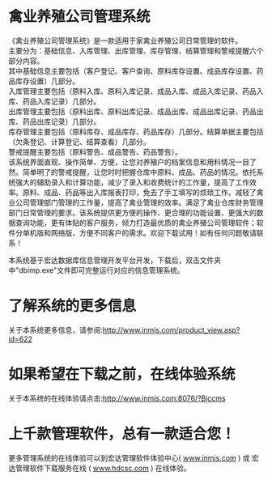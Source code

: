 # 禽业养殖公司管理系统

《禽业养殖公司管理系统》是一款适用于家禽业养殖公司日常管理的软件。  
主要分为：基础信息、入库管理、出库管理、库存管理、结算管理和警戒提醒六个部分内容。  
其中基础信息主要包括（客户登记、客户查询、原料库存设置、成品库存设置、药品库存设置）几部分。  
入库管理主要包括（原料入库、原料入库记录、成品入库、成品入库记录、药品入库、药品入库记录）几部分。  
出库管理主要包括（原料出库、原料出库记录、成品出库、成品出库记录、药品出库、药品出库记录）几部分。  
库存管理主要包括（原料库存、成品库存、药品库存）几部分。结算单据主要包括（欠条登记、计算登记、结算查看）几部分。  
警戒提醒主要包括（原料警告、成品警告、药品警告）。  
该系统界面直观、操作简单、方便，让您对养殖户的档案信息和用料情况一目了然。简单明了的警戒提醒，让您时时把握仓库中原料、成品、药品的情况。依托系统强大的辅助录入和计算功能，减少了录入和收费统计的工作量，提高了工作效率。原料、成品、药品等出入库报表打印，免去了手工填写的烦琐工作。减轻了禽业公司管理部门管理的工作量，提高了禽业管理的效率。满足了禽业仓库财务管理部门日常管理的要求。该系统提供更方便的操作、更合理的功能设置、更强大的数据查询功能，更有体贴的客户服务，倾力打造最优质的禽业养殖公司管理软件；软件分单机版和网络版，方便不同客户的需求。欢迎下载试用！如有任何问题敬请联系！  



本系统基于宏达数据库信息管理开发平台开发，下载后，双击文件夹中"dbimp.exe"文件即可完整运行对应的信息管理系统。

# 了解系统的更多信息

关于本系统更多信息，请参阅:http://www.inmis.com/product_view.asp?id=622

# 如果希望在下载之前，在线体验系统

关于本系统的在线体验请点击:http://www.inmis.com:8076/?Bjccms

# 上千款管理软件，总有一款适合您！

更多管理系统的在线体验可以到宏达管理软件体验中心( www.inmis.com ) 或 宏达管理软件下载服务在线 ( www.hdcsc.com ) 在线体验。

